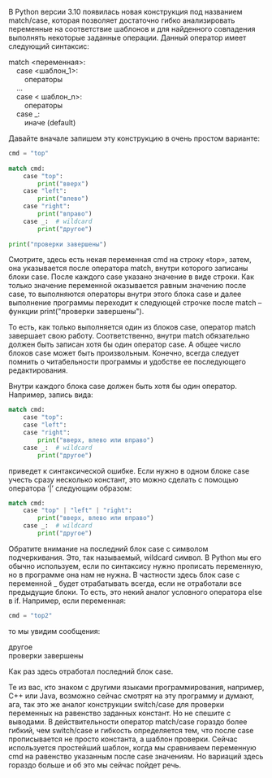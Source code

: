 В Python версии 3.10 появилась новая конструкция под названием match/case, которая позволяет достаточно гибко анализировать переменные на соответствие шаблонов и для найденного совпадения выполнять некоторые заданные операции. Данный оператор имеет следующий синтаксис:

match <переменная>:  
    case <шаблон_1>:  
        операторы  
    ...  
    case < шаблон_n>:  
        операторы  
    case _:  
        иначе (default)


Давайте вначале запишем эту конструкцию в очень простом варианте:

```py
cmd = "top"
 
match cmd:
    case "top":
        print("вверх")
    case "left":
        print("влево")
    case "right":
        print("вправо")
    case _:  # wildcard
        print("другое")
 
print("проверки завершены")
```
Смотрите, здесь есть некая переменная cmd на строку «top», затем, она указывается после оператора match, внутри которого записаны блоки case. После каждого case указано значение в виде строки. Как только значение переменной оказывается равным значению после case, то выполняются операторы внутри этого блока case и далее выполнение программы переходит к следующей строчке после match – функции print("проверки завершены").

То есть, как только выполняется один из блоков case, оператор match завершает свою работу. Соответственно, внутри match обязательно должен быть записан хотя бы один оператор case. А общее число блоков case может быть произвольным. Конечно, всегда следует помнить о читабельности программы и удобстве ее последующего редактирования.

Внутри каждого блока case должен быть хотя бы один оператор. Например, запись вида:

```py
match cmd:
    case "top":
    case "left":
    case "right":
        print("вверх, влево или вправо")
    case _:  # wildcard
        print("другое")
```

приведет к синтаксической ошибке. Если нужно в одном блоке case учесть сразу несколько констант, это можно сделать с помощью оператора ‘|’ следующим образом:

```py
match cmd:
    case "top" | "left" | "right":
        print("вверх, влево или вправо")
    case _:  # wildcard
        print("другое")
```

Обратите внимание на последний блок case с символом подчеркивания. Это, так называемый, wildcard символ. В Python мы его обычно используем, если по синтаксису нужно прописать переменную, но в программе она нам не нужна. В частности здесь блок case с переменной _ будет отрабатывать всегда, если не отработали все предыдущие блоки. То есть, это некий аналог условного оператора else в if. Например, если переменная:

```py
cmd = "top2"
```

то мы увидим сообщения:

другое  
проверки завершены

Как раз здесь отработал последний блок case.

Те из вас, кто знаком с другими языками программирования, например, С++ или Java, возможно сейчас смотрят на эту программу и думают, ага, так это же аналог конструкции switch/case для проверки переменных на равенство заданных констант. Но не спешите с выводами. В действительности оператор match/case гораздо более гибкий, чем switch/case и гибкость определяется тем, что после case прописывается не просто константа, а шаблон проверки. Сейчас используется простейший шаблон, когда мы сравниваем переменную cmd на равенство указанным после case значениям. Но вариаций здесь гораздо больше и об это мы сейчас пойдет речь.

